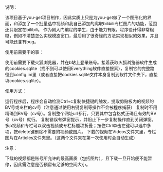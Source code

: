 说明：

该项目基于you-get项目制作，因此实质上只是为you-get做了一个图形化的界面，和添加了一个批量选中视频和我自己添加的爬取bilibili专栏图片的功能，范围还只限定在bilibili。
作为刚入门编程的学生，由于能力有限，程序设计得非常粗糙，例如不清楚怎么实现模态窗口，最后用了很奇怪的方法实现相似的效果，并且可能还含有bug。


使用前需要干的事：

使用前需要下载火狐浏览器，并在b站上登录账号。接着获取火狐浏览器软件生成的cookies.sqlite（找不到可以使用Everything软件直接搜索），复制它的完整路径到config.ini里（或者直接把cookies.sqlite文件本身复制到软件文件夹下，直接填cookies.sqlite）。


使用方式：

运行程序后，程序会自动检测Ctrl+c复制快捷键的触发，提取剪贴板内的视频的BV号或专栏的cv号（注意通过使用右键复制等操作不会被程序捕获）
复制时不用精确到BV号（cv号）。复制整个网址url都行，只要其中包含格式正确且有效的BV号（cv号）就行。
复制错误有弹窗提示，并阻止下一步复制操作直到关闭弹窗。
多p视频和专栏可以双击视频或专栏标题项折叠；按住Ctrl单击左键可以选中多项，按delete键删除不需要的视频或图片。
下载的视频在Videos文件夹里，专栏图片在Articles文件夹里。（这两个文件夹在第一次使用时会自动生成）


注意：

下载的视频都是账号所允许的最高画质（包括图片），且下载一旦开始便不能暂停，因此需注意是否预留有足够的空间大小。



